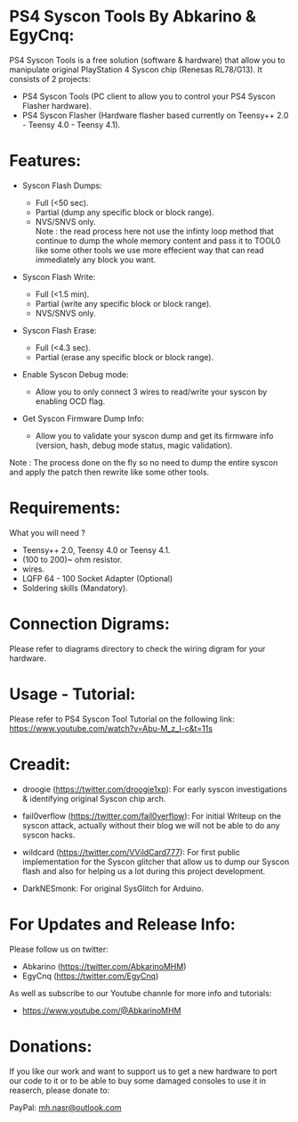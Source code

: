 PS4 Syscon Tools By Abkarino & EgyCnq:
=======================================
PS4 Syscon Tools is a free solution (software & hardware) that allow you to manipulate original PlayStation 4 Syscon chip (Renesas RL78/G13).
It consists of 2 projects:
- PS4 Syscon Tools (PC client to allow you to control your PS4 Syscon Flasher hardware).
- PS4 Syscon Flasher (Hardware flasher based currently on Teensy++ 2.0 - Teensy 4.0 - Teensy 4.1).

Features:
=======================================
- Syscon Flash Dumps: 
  -  Full (<50 sec). 
  -  Partial (dump any specific block or block range).
  -  NVS/SNVS only.  
Note : the read process here not use the infinty loop method that continue to dump the whole memory content and pass it to TOOL0 like some other tools we use more effecient way that can read immediately any block you want.  

- Syscon Flash Write: 
  - Full (<1.5 min). 
  - Partial (write any specific block or block range). 
  - NVS/SNVS only.    


- Syscon Flash Erase: 
  - Full (<4.3 sec). 
  - Partial (erase any specific block or block range).

- Enable Syscon Debug mode: 
	- Allow you to only connect 3 wires to read/write your syscon by enabling OCD flag.
	
- Get Syscon Firmware Dump Info:
	- Allow you to validate your syscon dump and get its firmware info (version, hash, debug mode status, magic validation).
	
Note : 	The process done on the fly so no need to dump the entire syscon and apply the patch then rewrite like some other tools.

Requirements:
=======================================
What you will need ?

- Teensy++ 2.0, Teensy 4.0 or Teensy 4.1. 
- (100 to 200)~ ohm resistor. 
- wires. 
- LQFP 64 - 100 Socket Adapter (Optional) 
- Soldering skills (Mandatory).

Connection Digrams:
=======================================
Please refer to diagrams directory to check the wiring digram for your hardware.

Usage - Tutorial:
=======================================
Please refer to PS4 Syscon Tool Tutorial on the following link:
https://www.youtube.com/watch?v=Abu-M_z_I-c&t=11s

Creadit:
========================================
- droogie (https://twitter.com/droogie1xp):
	For early syscon investigations & identifying original Syscon chip arch.
	
- fail0verflow (https://twitter.com/fail0verflow):
	For initial Writeup on the syscon attack, actually without their blog we will not be able to do any syscon hacks.
	
- wildcard (https://twitter.com/VVildCard777):
	For first public implementation for the Syscon glitcher that allow us to dump our Syscon flash and also for helping us a lot during this project development.

- DarkNESmonk:
	For original SysGlitch for Arduino.
	
For Updates and Release Info:
=========================================
Please follow us on twitter:	
- Abkarino (https://twitter.com/AbkarinoMHM)
- EgyCnq (https://twitter.com/EgyCnq)

As well as subscribe to our Youtube channle for more info and tutorials:

- https://www.youtube.com/@AbkarinoMHM

Donations:
=========================================
If you like our work and want to support us to get a new hardware to port our code to it or to be able to buy some damaged consoles to use it in reaserch, please donate to:

PayPal: mh.nasr@outlook.com
